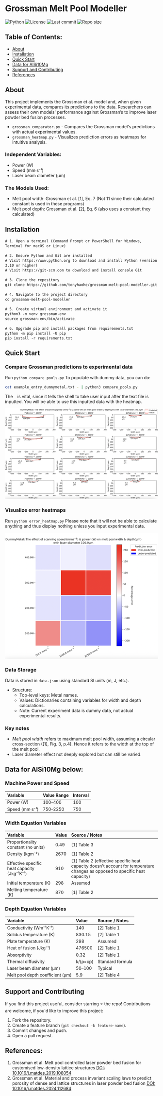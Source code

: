# Grossman Melt Pool Modeller

![Python](https://img.shields.io/badge/python-3.10%2B-blue)
![License](https://img.shields.io/badge/license-MIT-lightgrey)
![Last commit](https://img.shields.io/github/last-commit/tonyhaohe/grossman-melt-pool-modeller)
![Repo size](https://img.shields.io/github/repo-size/tonyhaohe/grossman-melt-pool-modeller)

## Table of Contents: 

- [About](#about)
- [Installation](#installation)
- [Quick Start](#quick-start)
- [Data for AlSi10Mg](#data-for-alsi10mg)
- [Support and Contributing](#support)
- [References](#references)

## About 

This project implements the Grossman et al. model and, when given experimental data, compares its predictions to the data. Researchers can assess their own models' performance against Grossman’s to improve laser powder bed fusion processes.
- `grossman_comparator.py` - Compares the Grossman model's predictions with actual experimental values.
- `grossman_heatmap.py` - Visualizes prediction errors as heatmaps for intuitive analysis.

### Independent Variables:

- Power (W)
- Speed (mm·s⁻¹)
- Laser beam diameter (µm)

### The Models Used: 

- Melt pool width: Grossman et al. [1], Eq. 7 (Not 11 since their calculated constant is used in these programs)
- Melt pool depth: Grossman et al. [2], Eq. 6 (also uses a constant they calculated)

## Installation 

```
# 1. Open a terminal (Command Prompt or PowerShell for Windows, Terminal for macOS or Linux)

# 2. Ensure Python and Git are installed
# Visit https://www.python.org to download and install Python (version 3.10 or higher)
# Visit https://git-scm.com to download and install console Git 

# 3. Clone the repository
git clone https://github.com/tonyhaohe/grossman-melt-pool-modeller.git

# 4. Navigate to the project directory
cd grossman-melt-pool-modeller

# 5. Create virtual environment and activate it 
python3 -m venv grossman-env
source grossman-env/bin/activate

# 6. Upgrade pip and install packages from requirements.txt
python -m pip install -U pip
pip install -r requirements.txt
```

## Quick Start 

### Compare Grossman predictions to experimental data

Run `python compare_pools.py`
To populate with dummy data, you can do: 
```bash
cat example_entry_dummymetal.txt - | python3 compare_pools.py
```
The `-` is vital, since it tells the shell to take user input after the text file is inputted. You will be able to use this inputted data with the heatmap.
 
![compare_pools.py showing dummy data](assets/compare_pools.png)

### Visualize error heatmaps

Run `python error_heatmap.py`
Please note that it will not be able to calculate anything and thus display nothing unless you input experimental data. 

![error_heatmap.py showing dummy data](assets/error_heatmap.png)

### Data Storage

Data is stored in `data.json` using standard SI units (m, J, etc.).
- Structure:
    - Top-level keys: Metal names.
    - Values: Dictionaries containing variables for width and depth calculations.
    - Note: Current experiment data is dummy data, not actual experimental results.

### Key notes

- *Melt pool width* refers to maximum melt pool width, assuming a circular cross-section ([1], Fig. 3, p.4). Hence it refers to the width at the top of the melt pool.
- Laser diameter effect not deeply explored but can still be varied.

## Data for AlSi10Mg below: 

### Machine Power and Speed 

| Variable | Value Range | Interval |
|:-|:-|:-|
| Power (W) | 100–400 | 100 |
| Speed (mm·s⁻¹) | 750–2250 | 750 |

### Width Equation Variables

| Variable | Value | Source / Notes |
|:-|:-|:-|
| Proportionality constant (no units) | 0.49 | [1] Table 3 |
| Density (kgm⁻³) | 2670 | [1] Table 2 |
| Effective specific heat capacity (Jkg⁻¹K⁻¹) | 910 | [1] Table 2 (effective specific heat capacity doesn't account for temperature changes as opposed to specific heat capacity) |
| Initial temperature (K) | 298 | Assumed |
| Melting temperature (K) | 870 | [1] Table 2 |

### Depth Equation Variables

| Variable | Value | Source / Notes |
|:-|:-|:-|
| Conductivity (Wm⁻¹K⁻¹) | 140 | [2] Table 1 |
| Solidus temperature (K) | 830.15 | [2] Table 1 |
| Plate temperature (K) | 298 | Assumed |
| Heat of fusion (Jkg⁻¹) | 476500 | [2] Table 1 |
| Absorptivity | 0.32 | [2] Table 1 |
| Thermal diffusivity | k/(ρ×cp) | Standard formula |
| Laser beam diameter (μm) | 50–100 | Typical |
| Melt pool depth coefficient (μm) | 5.9 | [2] Table 4 |

## Support and Contributing 

If you find this project useful, consider starring ⭐ the repo! Contributions are welcome, if you'd like to improve this project:
1. Fork the repository.
2. Create a feature branch (`git checkout -b feature-name`).
3. Commit changes and push.
4. Open a pull request.

## References: 

1. Grossman et al. Melt pool controlled laser powder bed fusion for customised low-density lattice structures
   [DOI: 10.1016/j.matdes.2019.108054](https://doi.org/10.1016/j.matdes.2019.108054)
2. Grossman et al. Material and process invariant scaling laws to predict porosity of dense and lattice structures in laser powder bed fusion
   [DOI: 10.1016/j.matdes.2024.112684](https://doi.org/10.1016/j.matdes.2024.112684)